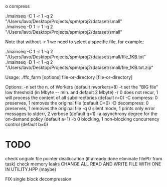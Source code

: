 o compress

./mainseq -C 1 -r 1 -q 2 "/Users/lavo/Desktop/Projects/spm/proj2/dataset/small"  
./mainseq -D 1 -r 1 -q 2 "/Users/lavo/Desktop/Projects/spm/proj2/dataset/small"  

Note that without -r 1 we need to select a specific file, for example;

./mainseq -C 1 -r 1 -q 2 "/Users/lavo/Desktop/Projects/spm/proj2/dataset/small/file_1KB.txt" 
./mainseq -D 1 -r 1 -q 2 "/Users/lavo/Desktop/Projects/spm/proj2/dataset/small/file_1KB.txt.zip" 

Usage: ./ffc_farm [options] file-or-directory [file-or-directory]

Options:
 -n set the n. of Workers (default nworkers=8)
 -t set the "BIG file" low threshold (in Mbyte -- min. and default 2 Mbyte)
 -r 0 does not recur, 1 will process the content of all subdirectories (default r=0)
 -C compress: 0 preserves, 1 removes the original file (default C=0)
 -D decompress: 0 preserves, 1 removes the original file
 -q 0 silent mode, 1 prints only error messages to stderr, 2 verbose (default q=1)
 -a asynchrony degree for the on-demand policy (default a=1)
 -b 0 blocking, 1 non-blocking concurrency control (default b=0)

# TODO
check origialn file pointer deallocation (if already done eliminate filePtr from task)
check memory leaks
CHANGE ALL READ AND WRITE FILE WITH ONE IN UTILITY.HPP (maybe)


FIX single block decompression